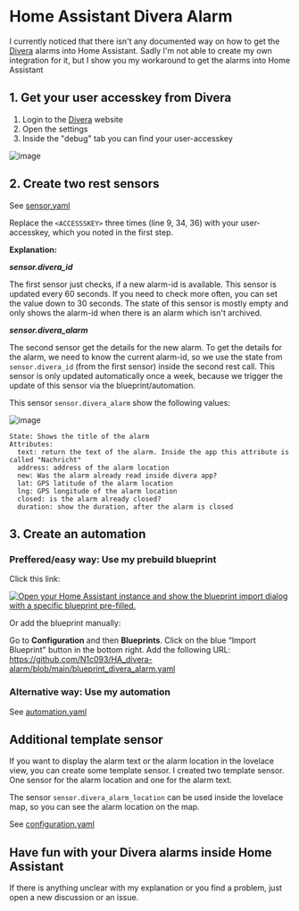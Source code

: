 # Home Assistant Divera Alarm

I currently noticed that there isn't any documented way on how to get the [Divera](https://www.divera247.com/) alarms into Home Assistant. Sadly I'm not able to create my own integration for it, but I show you my workaround to get the alarms into Home Assistant


## 1. Get your user accesskey from Divera
1. Login to the [Divera](https://www.divera247.com/) website
2. Open the settings
3. Inside the "debug" tab you can find your user-accesskey

![image](https://user-images.githubusercontent.com/59510296/138457798-ff1e89a6-ef7b-4f7c-ab14-0422969d16c5.png)

## 2. Create two rest sensors
See [sensor.yaml](sensor.yaml)

Replace the `<ACCESSSKEY>` three times (line 9, 34, 36) with your user-accesskey, which you noted in the first step. 

**Explanation:**

***sensor.divera_id***

The first sensor just checks, if a new alarm-id is available. This sensor is updated every 60 seconds. If you need to check more often, you can set the value down to 30 seconds.
The state of this sensor is mostly empty and only shows the alarm-id when there is an alarm which isn't archived.

***sensor.divera_alarm***

The second sensor get the details for the new alarm. To get the details for the  alarm, we need to know the current alarm-id, so we use the state from `sensor.divera_id` (from the first sensor) inside the second rest call.
This sensor is only updated automatically once a week, because we trigger the update of this sensor via the blueprint/automation. 

This sensor `sensor.divera_alarm` show the following values:

![image](https://user-images.githubusercontent.com/59510296/139063301-47bedc11-0178-43fe-91b2-35b82d8d7cec.png)

```
State: Shows the title of the alarm
Attributes:  
  text: return the text of the alarm. Inside the app this attribute is called "Nachricht"
  address: address of the alarm location
  new: Was the alarm already read inside divera app?
  lat: GPS latitude of the alarm location
  lng: GPS longitude of the alarm location
  closed: is the alarm already closed?
  duration: show the duration, after the alarm is closed
```

## 3. Create an automation

### Preffered/easy way: Use my prebuild blueprint


Click this link:

<a href="https://my.home-assistant.io/redirect/blueprint_import/?blueprint_url=https%3A%2F%2Fgithub.com%2FN1c093%2FHA_divera-alarm%2Fblob%2Fmain%2Fblueprint_divera_alarm.yaml" target="_blank"><img src="https://my.home-assistant.io/badges/blueprint_import.svg" alt="Open your Home Assistant instance and show the blueprint import dialog with a specific blueprint pre-filled." /></a>

Or add the blueprint manually:

Go to **Configuration** and then **Blueprints**. Click on the blue “Import Blueprint" button in the bottom right.
Add the following URL: https://github.com/N1c093/HA_divera-alarm/blob/main/blueprint_divera_alarm.yaml

### Alternative way: Use my automation

See [automation.yaml](automation.yaml)

## Additional template sensor

If you want to display the alarm text or the alarm location in the lovelace view, you can create some template sensor.
I created two template sensor. One sensor for the alarm location and one for the alarm text.

The sensor `sensor.divera_alarm_location` can be used inside the lovelace map, so you can see the alarm location on the map.

See [configuration.yaml](configuration.yaml)


## Have fun with your Divera alarms inside Home Assistant
If there is anything unclear with my explanation or you find a problem, just open a new discussion or an issue.
